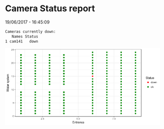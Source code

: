 Camera Status report
================
19/06/2017 - 16:45:09

    Cameras currently down:
       Names Status
    1 cam141   down

![](camreport_files/figure-markdown_github/unnamed-chunk-2-1.png)
